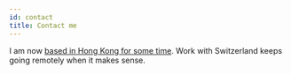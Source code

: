 ```yaml
---
id: contact
title: Contact me
---
```


I am now [based in Hong Kong for some time](#notice). Work with Switzerland keeps going remotely when it makes sense.    


